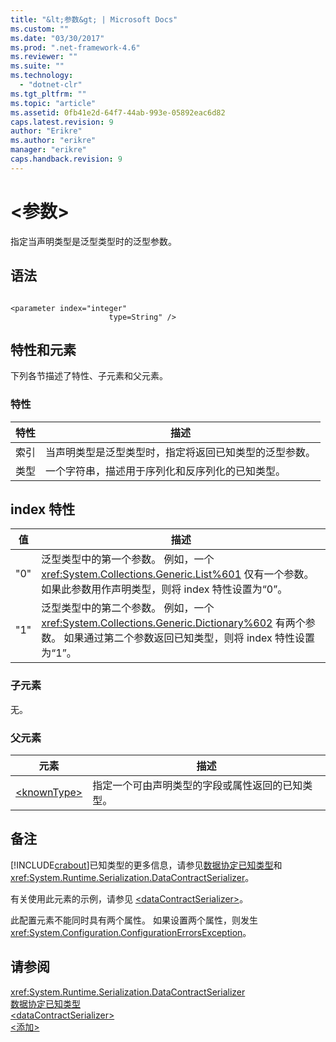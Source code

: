```yaml
---
title: "&lt;参数&gt; | Microsoft Docs"
ms.custom: ""
ms.date: "03/30/2017"
ms.prod: ".net-framework-4.6"
ms.reviewer: ""
ms.suite: ""
ms.technology: 
  - "dotnet-clr"
ms.tgt_pltfrm: ""
ms.topic: "article"
ms.assetid: 0fb41e2d-64f7-44ab-993e-05892eac6d82
caps.latest.revision: 9
author: "Erikre"
ms.author: "erikre"
manager: "erikre"
caps.handback.revision: 9
---
```

# &lt;参数&gt;
指定当声明类型是泛型类型时的泛型参数。  
  
## 语法  
  
```  
  
<parameter index="integer"  
                      type=String" />  
```  
  
## 特性和元素  
 下列各节描述了特性、子元素和父元素。  
  
### 特性  
  
|特性|描述|  
|--------|--------|  
|索引|当声明类型是泛型类型时，指定将返回已知类型的泛型参数。|  
|类型|一个字符串，描述用于序列化和反序列化的已知类型。|  
  
## index 特性  
  
|值|描述|  
|-------|--------|  
|"0"|泛型类型中的第一个参数。  例如，一个 <xref:System.Collections.Generic.List%601> 仅有一个参数。  如果此参数用作声明类型，则将 index 特性设置为“0”。|  
|"1"|泛型类型中的第二个参数。  例如，一个 <xref:System.Collections.Generic.Dictionary%602> 有两个参数。  如果通过第二个参数返回已知类型，则将 index 特性设置为“1”。|  
  
### 子元素  
 无。  
  
### 父元素  
  
|元素|描述|  
|--------|--------|  
|[\<knownType\>](../../../../../docs/framework/configure-apps/file-schema/wcf/knowntype.md)|指定一个可由声明类型的字段或属性返回的已知类型。|  
  
## 备注  
 [!INCLUDE[crabout](../../../../../includes/crabout-md.md)]已知类型的更多信息，请参见[数据协定已知类型](../../../../../docs/framework/wcf/feature-details/data-contract-known-types.md)和 <xref:System.Runtime.Serialization.DataContractSerializer>。  
  
 有关使用此元素的示例，请参见 [\<dataContractSerializer\>](../../../../../docs/framework/configure-apps/file-schema/wcf/datacontractserializer-element.md)。  
  
 此配置元素不能同时具有两个属性。  如果设置两个属性，则发生 <xref:System.Configuration.ConfigurationErrorsException>。  
  
## 请参阅  
 <xref:System.Runtime.Serialization.DataContractSerializer>   
 [数据协定已知类型](../../../../../docs/framework/wcf/feature-details/data-contract-known-types.md)   
 [\<dataContractSerializer\>](../../../../../docs/framework/configure-apps/file-schema/wcf/datacontractserializer-element.md)   
 [\<添加\>](../../../../../docs/framework/configure-apps/file-schema/wcf/add-of-declaredtypes-element.md)